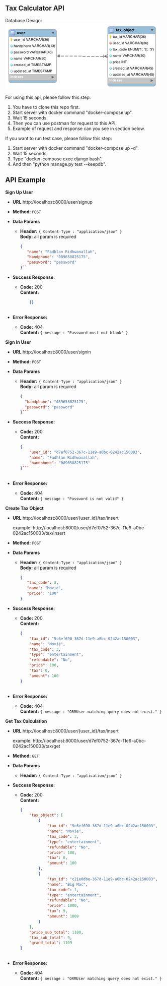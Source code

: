 **Tax Calculator API**
----
  Database Design: <br/>
    ![alt text](https://github.com/FadhlanR/TaxCalculator/blob/master/database.png)

  For using this api, please follow this step:
  1. You have to clone this repo first.
  2. Start server with docker command "docker-compose up".
  3. Wait 15 seconds.
  4. Then you can use postman for request to this API.
  4. Example of request and response can you see in section below.

  If you want to run test case, please follow this step:
  1. Start server with docker command "docker-compose up -d".
  2. Wait 15 seconds.
  3. Type "docker-compose exec django bash".
  4. And then "python manage.py test --keepdb".

**API Example**
----
**Sign Up User**

* **URL**
    http://localhost:8000/user/signup

* **Method:**
  `POST`
  
*  **Data Params**
   * **Header:** `{ Content-Type : "application/json" }` <br />
     **Body:** 
     all param is required
     ```json
     {
	    "name": "Fadhlan Ridhwanallah",
	    "handphone": "089658825175",
	    "password": "password"
     }``

* **Success Response:**
  * **Code:** 200 <br />
    **Content:** 
    ```json
        {}
 
* **Error Response:**
  * **Code:** 404 <br />
    **Content:** `{ message : "Password must not blank" }`

**Sign In User**

* **URL**
    http://localhost:8000/user/signin

* **Method:**
  `POST`
  
*  **Data Params**
    * **Header:** `{ Content-Type : "application/json" }` <br />
      **Body:**
      all param is required
      ```json
      {
	    "handphone": "089658825175",
	    "password": "password"
      }```

* **Success Response:**
  * **Code:** 200 <br />
    **Content:** 
    ```json
    {
        "user_id": "d7ef0752-367c-11e9-a0bc-0242ac150003",
        "name": "Fadhlan Ridhwanallah",
        "handphone": "089658825175"
    }```
 
* **Error Response:**
  * **Code:** 404 <br />
    **Content:** `{ message : "Password is not valid" }`

**Create Tax Object**

* **URL**
    http://localhost:8000/user/{user_id}/tax/insert

    example: http://localhost:8000/user/d7ef0752-367c-11e9-a0bc-0242ac150003/tax/insert

* **Method:**
  `POST`
  
*  **Data Params**
   * **Header:** `{ Content-Type : "application/json" }` <br />
     **Body:**
     all param is required
     ```json
     {
	    "tax_code": 3,
	    "name": "Movie",
	    "price": "100"
     }

* **Success Response:**
  * **Code:** 200 <br />
    **Content:** 
    ```json
    {
        "tax_id": "5c6ef690-367d-11e9-a0bc-0242ac150003",
        "name": "Movie",
        "tax_code": 3,
        "type": "entertainment",
        "refundable": "No",
        "price": 100,
        "tax": 0,
        "amount": 100
    }
 
* **Error Response:**
  * **Code:** 404 <br />
    **Content:** `{ message : "ORMUser matching query does not exist." }`

**Get Tax Calculation**

* **URL**
    http://localhost:8000/user/{user_id}/tax/insert

    example: http://localhost:8000/user/d7ef0752-367c-11e9-a0bc-0242ac150003/tax/get

* **Method:**
  `GET`
  
*  **Data Params**
   * **Header:** `{ Content-Type : "application/json" }` <br />

* **Success Response:**
  * **Code:** 200 <br />
    **Content:** 
    ```json
    {
        "tax_object": [
            {
                "tax_id": "5c6ef690-367d-11e9-a0bc-0242ac150003",
                "name": "Movie",
                "tax_code": 3,
                "type": "entertainment",
                "refundable": "No",
                "price": 100,
                "tax": 0,
                "amount": 100
            },
            {
                "tax_id": "c21e0dbe-367d-11e9-a0bc-0242ac150003",
                "name": "Big Mac",
                "tax_code": 1,
                "type": "entertainment",
                "refundable": "No",
                "price": 1000,
                "tax": 9,
                "amount": 1009
            }
        ],
        "price_sub_total": 1100,
        "tax_sub_total": 9,
        "grand_total": 1109
    }
 
* **Error Response:**
  * **Code:** 404 <br />
    **Content:** `{ message : "ORMUser matching query does not exist." }`